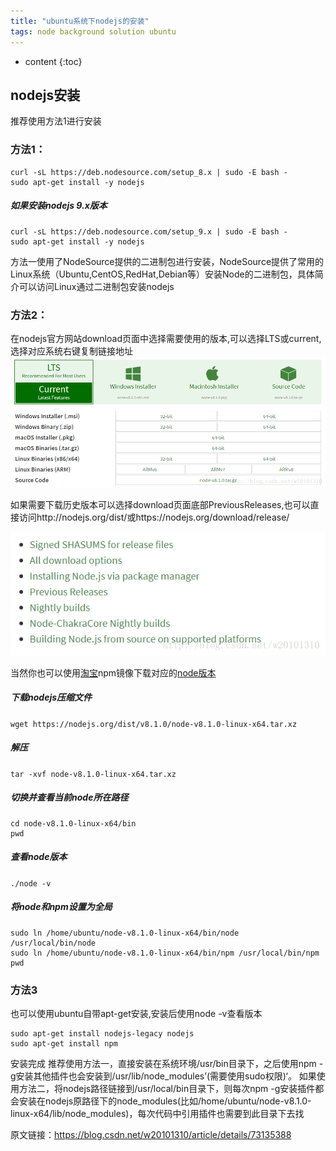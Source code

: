 ```yaml
---
title: "ubuntu系统下nodejs的安装"
tags: node background solution ubuntu
---
```






* content
{:toc}







## nodejs安装
推荐使用方法1进行安装
### 方法1：
```
curl -sL https://deb.nodesource.com/setup_8.x | sudo -E bash -
sudo apt-get install -y nodejs
```
##### 如果安装nodejs 9.x版本
```
curl -sL https://deb.nodesource.com/setup_9.x | sudo -E bash -
sudo apt-get install -y nodejs
```
方法一使用了NodeSource提供的二进制包进行安装，NodeSource提供了常用的Linux系统（Ubuntu,CentOS,RedHat,Debian等）安装Node的二进制包，具体简介可以访问Linux通过二进制包安装nodejs

### 方法2：  
在nodejs官方网站download页面中选择需要使用的版本,可以选择LTS或current,选择对应系统右键复制链接地址
![node官网](/img/posts/node/node-install.png)  

如果需要下载历史版本可以选择download页面底部PreviousReleases,也可以直接访问http://nodejs.org/dist/或https://nodejs.org/download/release/  

![historyversion](/img/posts/node/node-install2.png)

当然你也可以使用[淘宝](https://www.taobao.com/)npm镜像下载对应的[node版本](https://npm.taobao.org/mirrors/node/)  

##### 下载nodejs压缩文件  
`wget https://nodejs.org/dist/v8.1.0/node-v8.1.0-linux-x64.tar.xz`
##### 解压  
`tar -xvf node-v8.1.0-linux-x64.tar.xz`

##### 切换并查看当前node所在路径
```
cd node-v8.1.0-linux-x64/bin
pwd
```
##### 查看node版本
`./node -v`

##### 将node和npm设置为全局
```
sudo ln /home/ubuntu/node-v8.1.0-linux-x64/bin/node /usr/local/bin/node
sudo ln /home/ubuntu/node-v8.1.0-linux-x64/bin/npm /usr/local/bin/npm
pwd
```

### 方法3
也可以使用ubuntu自带apt-get安装,安装后使用node -v查看版本  
```
sudo apt-get install nodejs-legacy nodejs
sudo apt-get install npm
```

安装完成
推荐使用方法一，直接安装在系统环境/usr/bin目录下，之后使用npm -g安装其他插件也会安装到/usr/lib/node_modules’(需要使用sudo权限)‘。
如果使用方法二，将nodejs路径链接到/usr/local/bin目录下，则每次npm -g安装插件都会安装在nodejs原路径下的node_modules(比如/home/ubuntu/node-v8.1.0-linux-x64/lib/node_modules)，每次代码中引用插件也需要到此目录下去找

原文链接：https://blog.csdn.net/w20101310/article/details/73135388